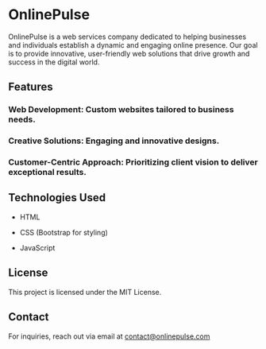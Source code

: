 # OnlinePulse

OnlinePulse is a web services company dedicated to helping businesses and individuals establish a dynamic and engaging online presence. Our goal is to provide innovative, user-friendly web solutions that drive growth and success in the digital world.

## Features

### Web Development: Custom websites tailored to business needs.

### Creative Solutions: Engaging and innovative designs.

### Customer-Centric Approach: Prioritizing client vision to deliver exceptional results.

## Technologies Used

* HTML

* CSS (Bootstrap for styling)

* JavaScript

## License

This project is licensed under the MIT License.

## Contact

For inquiries, reach out via email at [contact@onlinepulse.com](mailto:contact@onlinepulse.com)

